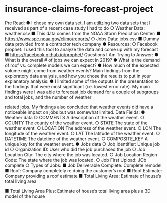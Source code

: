 # insurance-claims-forecast-project

Pre Read:
● I chose my own data set. I am utilizing two data sets that I received as part of a recent case study I had to do
○ Weather Data: weather.csv
■ This data comes from the NOAA Storm Prediction Center: ■ https://www.spc.noaa.gov/climo/reports/
○ Jobs Data: jobs.csv
■ Dummy data provided from a contractor tech company
● Resources:
○ Facebook prophet: I used this tool to analyze the data and come up with
my forecast
■ https://facebook.github.io/prophet/
Questions I Am Trying to Answer:
● What is the overall # of jobs we can expect in 2019?
● What is the demand of roof vs. complete models we can expect?
● How much of the expected volume might come from weather events?
Main findings from the exploratory data analysis, and how you chose the results to put in your explanatory analysis:
● I limited some of the outputs in the presentation to the findings that were most significant (i.e. lowest error rate). My main findings were I was able to forecast job demand for a couple of subgroups and total jobs, and the number of weather
 
 related jobs. My findings also concluded that weather events did have a noticeable impact on jobs but was somewhat limited.
Data Fields:
● Weather data
○ COMMENTS A description of the weather event.
○ COUNTY The county of the weather event.
○ STATE The state of the weather event.
○ LOCATION The address of the weather event.
○ LON The longitude of the weather event.
○ LAT The latitude of the weather event.
○ DATETIME The datetime of the weather event.
○ COMPOSITE_KEY A unique key for the weather event.
● Jobs data
○ Job Identifier: Unique job id
○ Organization ID: User who did the job purchased the job
○ Job Location City: The city where the job was located.
○ Job Location Region Code: The state where the job was located.
○ Job First Upload: JOb complete
○ Types of Jobs:
■ Job Deliverable Complete: Complete remodel
■ Roof: Company completely re doing the customer’s roof ■ Roof Estimate: Company providing a roof estimate
■ Total Living Area: Estimate of house’s total living area

■ Total Living Area Plus: Estimate of house’s total living area plus a 3D model of the house

